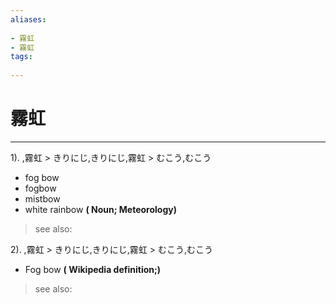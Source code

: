 ```yaml
---
aliases:
    
- 霧虹
- 霧虹
tags:
    
---
```


# 霧虹
---
1).
,霧虹 > きりにじ,きりにじ,霧虹 > むこう,むこう

- fog bow
- fogbow
- mistbow
- white rainbow
**( Noun; Meteorology)**
> see also: 
            
2).
,霧虹 > きりにじ,きりにじ,霧虹 > むこう,むこう

- Fog bow
**( Wikipedia definition;)**
> see also: 
            